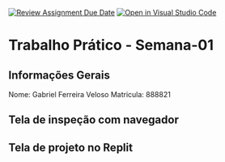 [![Review Assignment Due Date](https://classroom.github.com/assets/deadline-readme-button-22041afd0340ce965d47ae6ef1cefeee28c7c493a6346c4f15d667ab976d596c.svg)](https://classroom.github.com/a/egWsXDcZ)
[![Open in Visual Studio Code](https://classroom.github.com/assets/open-in-vscode-2e0aaae1b6195c2367325f4f02e2d04e9abb55f0b24a779b69b11b9e10269abc.svg)](https://classroom.github.com/online_ide?assignment_repo_id=18308286&assignment_repo_type=AssignmentRepo)
# Trabalho Prático - Semana-01

## Informações Gerais
Nome: Gabriel Ferreira Veloso
Matricula: 888821

## Tela de inspeção com navegador


## Tela de projeto no Replit

